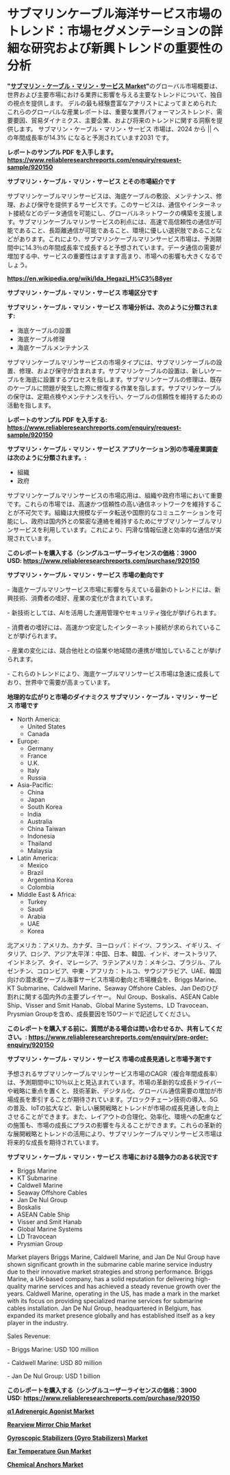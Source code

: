 <p><h1>サブマリンケーブル海洋サービス市場のトレンド：市場セグメンテーションの詳細な研究および新興トレンドの重要性の分析</h1></p><p><strong>"<a href="https://www.reliableresearchreports.com/submarine-cable-marine-service-r920150">サブマリン・ケーブル・マリン・サービス Market</a>"</strong>のグローバル市場概要は、世界および主要市場における業界に影響を与える主要なトレンドについて、独自の視点を提供します。 デルの最も経験豊富なアナリストによってまとめられたこれらのグローバルな産業レポートは、重要な業界パフォーマンストレンド、需要要因、貿易ダイナミクス、主要企業、および将来のトレンドに関する洞察を提供します。 サブマリン・ケーブル・マリン・サービス 市場は、2024 から || への年間成長率が14.3% になると予測されています2031 です。</p>
<p><strong>レポートのサンプル PDF を入手します。</strong><strong><a href="https://www.reliableresearchreports.com/enquiry/request-sample/920150">https://www.reliableresearchreports.com/enquiry/request-sample/920150</a></strong></p>
<p><strong>サブマリン・ケーブル・マリン・サービス とその市場紹介です</strong></p>
<p><p>サブマリンケーブルマリンサービスは、海底ケーブルの敷設、メンテナンス、修理、および保守を提供するサービスです。このサービスは、通信やインターネット接続などのデータ通信を可能にし、グローバルネットワークの構築を支援します。サブマリンケーブルマリンサービスの利点には、高速で高信頼性の通信が可能であること、長距離通信が可能であること、環境に優しい選択肢であることなどがあります。これにより、サブマリンケーブルマリンサービス市場は、予測期間中に14.3％の年間成長率で成長すると予想されています。データ通信の需要が増加する中、サービスの重要性はますます高まり、市場への影響も大きくなるでしょう。</p><a href="https://en.wikipedia.org/wiki/Ida_Hegazi_H%C3%B8yer"></a></p>
<p><strong><a href="https://en.wikipedia.org/wiki/Ida_Hegazi_H%C3%B8yer">https://en.wikipedia.org/wiki/Ida_Hegazi_H%C3%B8yer</a></strong></p>
<p><strong>サブマリン・ケーブル・マリン・サービス&nbsp;市場区分です</strong><strong></strong></p>
<p><strong>サブマリン・ケーブル・マリン・サービス 市場分析は、次のように分類されます:</strong>&nbsp;</p>
<p><ul><li>海底ケーブルの設置</li><li>海底ケーブル修理</li><li>海底ケーブルメンテナンス</li></ul></p>
<p><p>サブマリンケーブルマリンサービスの市場タイプには、サブマリンケーブルの設置、修理、および保守が含まれます。サブマリンケーブルの設置は、新しいケーブルを海底に設置するプロセスを指します。サブマリンケーブルの修理は、既存のケーブルに問題が発生した際に修復する作業を指します。サブマリンケーブルの保守は、定期点検やメンテナンスを行い、ケーブルの信頼性を維持するための活動を指します。</p></p>
<p><strong>レポートのサンプル PDF を入手する: <a href="https://www.reliableresearchreports.com/enquiry/request-sample/920150">https://www.reliableresearchreports.com/enquiry/request-sample/920150</a></strong></p>
<p><strong> サブマリン・ケーブル・マリン・サービス アプリケーション別の市場産業調査は次のように分類されます。:</strong></p>
<p><ul><li>組織</li><li>政府</li></ul></p>
<p><p>サブマリンケーブルマリンサービスの市場応用は、組織や政府市場において重要です。これらの市場では、高速かつ信頼性の高い通信ネットワークを維持することが不可欠です。組織は大規模なデータ転送や国際的なコミュニケーションを可能にし、政府は国内外との緊密な連絡を維持するためにサブマリンケーブルマリンサービスを利用しています。これにより、円滑な情報伝達と効率的な通信が実現されています。</p></p>
<p><strong>このレポートを購入する（シングルユーザーライセンスの価格：3900 USD:</strong><strong>&nbsp;<a href="https://www.reliableresearchreports.com/purchase/920150">https://www.reliableresearchreports.com/purchase/920150</a></strong></p>
<p><strong>サブマリン・ケーブル・マリン・サービス 市場の動向です</strong></p>
<p><p>- 海底ケーブルマリンサービス市場に影響を与えている最新のトレンドには、新興技術、消費者の嗜好、産業の変化が含まれています。</p><p>- 新技術としては、AIを活用した運用管理やセキュリティ強化が挙げられます。</p><p>- 消費者の嗜好には、高速かつ安定したインターネット接続が求められていることが挙げられます。</p><p>- 産業の変化には、競合他社との協業や地域間の連携が増加していることが挙げられます。</p><p>- これらのトレンドにより、海底ケーブルマリンサービス市場は急速に成長しており、世界中で需要が高まっています。</p></p>
<p><strong>地理的な広がりと市場のダイナミクス サブマリン・ケーブル・マリン・サービス 市場です</strong></p>
<p><ul>
    <li>
        North America:
        <ul>
            <li>United States</li>
            <li>Canada</li>
        </ul>
    </li>
    <li>
        Europe:
        <ul>
            <li>Germany</li>
            <li>France</li>
            <li>U.K.</li>
            <li>Italy</li>
            <li>Russia</li>
        </ul>
    </li>
    <li>
        Asia-Pacific:
        <ul>
            <li>China</li>
            <li>Japan</li>
            <li>South Korea</li>
            <li>India</li>
            <li>Australia</li>
            <li>China Taiwan</li>
            <li>Indonesia</li>
            <li>Thailand</li>
            <li>Malaysia</li>
        </ul>
    </li>
    <li>
        Latin America:
        <ul>
            <li>Mexico</li>
            <li>Brazil</li>
            <li>Argentina Korea</li>
            <li>Colombia</li>
        </ul>
    </li>
    <li>
        Middle East & Africa:
        <ul>
            <li>Turkey</li>
            <li>Saudi</li>
            <li>Arabia</li>
            <li>UAE</li>
            <li>Korea</li>
        </ul>
    </li>
    </ul></p>
<p><p>北アメリカ：アメリカ、カナダ、ヨーロッパ：ドイツ、フランス、イギリス、イタリア、ロシア、アジア太平洋：中国、日本、韓国、インド、オーストラリア、インドネシア、タイ、マレーシア、ラテンアメリカ：メキシコ、ブラジル、アルゼンチン、コロンビア、中東・アフリカ：トルコ、サウジアラビア、UAE、韓国向けの潜水艦ケーブル海事サービス市場の動向と市場機会を、Briggs Marine、KT Submarine、Caldwell Marine、Seaway Offshore Cables、Jan Deのひび割れに関する国内外の主要プレイヤー。 Nul Group、Boskalis、ASEAN Cable Ship、Visser and Smit Hanab、Global Marine Systems、LD Travocean、Prysmian Groupを含め、成長要因を150ワードで記述してください。</p></p>
<p><strong>このレポートを購入する前に、質問がある場合は問い合わせるか、共有してください。:&nbsp;<a href="https://www.reliableresearchreports.com/enquiry/pre-order-enquiry/920150">https://www.reliableresearchreports.com/enquiry/pre-order-enquiry/920150</a></strong></p>
<p><strong>サブマリン・ケーブル・マリン・サービス 市場の成長見通しと市場予測です</strong></p>
<p><p>予想されるサブマリンケーブルマリンサービス市場のCAGR（複合年間成長率）は、予測期間中に10％以上と見込まれています。市場の革新的な成長ドライバーや戦略に重点を置くと、技術革新、デジタル化、グローバル通信需要の増加が市場成長を牽引することが期待されています。ブロックチェーン技術の導入、5Gの普及、IoTの拡大など、新しい展開戦略とトレンドが市場の成長見通しを向上させることができます。また、レイアウトの合理化、効率化、環境への配慮などの施策も、市場の成長にプラスの影響を与えることができます。これらの革新的な展開戦略とトレンドの活用により、サブマリンケーブルマリンサービス市場は将来的な成長を期待されています。</p></p>
<p><strong>サブマリン・ケーブル・マリン・サービス 市場における競争力のある状況です</strong></p>
<p><ul><li>Briggs Marine</li><li>KT Submarine</li><li>Caldwell Marine</li><li>Seaway Offshore Cables</li><li>Jan De Nul Group</li><li>Boskalis</li><li>ASEAN Cable Ship</li><li>Visser and Smit Hanab</li><li>Global Marine Systems</li><li>LD Travocean</li><li>Prysmian Group</li></ul></p>
<p><p>Market players Briggs Marine, Caldwell Marine, and Jan De Nul Group have shown significant growth in the submarine cable marine service industry due to their innovative market strategies and strong performance. Briggs Marine, a UK-based company, has a solid reputation for delivering high-quality marine services and has achieved a steady revenue growth over the years. Caldwell Marine, operating in the US, has made a mark in the market with its focus on providing specialized marine services for submarine cables installation. Jan De Nul Group, headquartered in Belgium, has expanded its market presence globally and has established itself as a key player in the industry.</p><p>Sales Revenue:</p><p>- Briggs Marine: USD 100 million</p><p>- Caldwell Marine: USD 80 million</p><p>- Jan De Nul Group: USD 1 billion</p></p>
<p><strong>このレポートを購入する（シングルユーザーライセンスの価格：3900 USD:</strong>&nbsp;<strong><a href="https://www.reliableresearchreports.com/purchase/920150">https://www.reliableresearchreports.com/purchase/920150</a></strong></p>
<p><strong><p><a href="https://issuu.com/reportprime-2/docs/a1-adrenergic-agonist-market-size-2_996847f874dd7f">α1 Adrenergic Agonist Market</a></p><p><a href="https://github.com/prosalinda88/Market-Research-Report-List-6/blob/main/rearview-mirror-chip-market.md">Rearview Mirror Chip Market</a></p><p><a href="https://github.com/NorbertYates/Market-Research-Report-List-6/blob/main/gyroscopic-stabilizers-gyro-stabilizers-market.md">Gyroscopic Stabilizers (Gyro Stabilizers) Market</a></p><p><a href="https://medium.com/@emiliomartelli542/ear-temperature-gun-market-share-size-trends-industry-analysis-report-by-application-55696d75cd15">Ear Temperature Gun Market</a></p><p><a href="https://www.linkedin.com/pulse/chemical-anchors-market-global-regional-analysis-focus-region-6nrmf?trackingId=zXKW0DqwSh2G2C0pjR4byA%3D%3D">Chemical Anchors Market</a></p></strong></p>